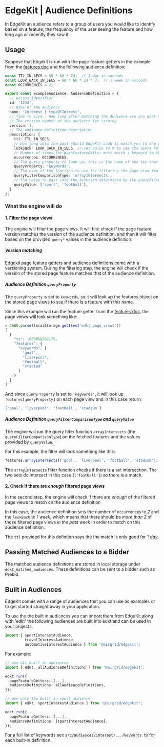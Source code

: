 # EdgeKit | Audience Definitions

In EdgeKit an audience refers to a group of users you would like to identify based on a feature, the
frequency of the user seeing the feature and how long ago or recently they saw it.

## Usage

Suppose that Edgekit is run with the page feature getters in the example from the [features
doc](./features.md) and the following audience definition:

```typescript
const TTL_IN_SECS = 60 * 60 * 24;  // 1 day in seconds
const LOOK_BACK_IN_SECS = 60 * 60 * 24 * 7;  // 1 week in seconds
const OCCURRENCES = 2;

export const exampleAudience: AudienceDefinition = {
  // Unique Identifier
  id: '1234',
  // Name of the Audience
  name: 'Interest | typeOfIntrest',
  // Time To Live - How long after matching the Audience are you part of it
  // The version number of the audience for caching
  version: 1,
  // The audience definition description
  description: {
    ttl: TTL_IN_SECS,
    // How long into the past should EdgeKit Look to match you to the audience 
    lookBack: LOOK_BACK_IN_SECS, // set value to 0 to use the users full local data
    // Number of times the pageFeatureGetter must match a keyword to the keywords listed below
    occurrences: OCCURRENCES,
    // The query property to look up, this is the name of the key that will be looked up in the stored page view features object
    queryProperty: 'keywords',
    // The name of the function to use for filtering the page view features
    queryFilterComparisonType: 'arrayIntersects',
    // The value to pass into the function determined by the queryFilterComparisonType along with the page view feature (if it exists)
    queryValue: ['sport', 'football'],
  }
};
```


### What the engine will do


#### 1. Filter the page views

The engine will filter the page views. It will first check if the page feature version matches the
version of the audience definition, and then it will filter based on the provided `query*` values in
the audience definition:


##### Version matching

Edgekit page feature getters and audience definitions come with a versioning system. During the
filtering step, the engine will check if the version of the stored page feature matches that of the
audience definition.


##### Audience Definition `queryProperty`

The `queryProperty` is set to `keywords`, so it will look up the features object on the stored
page views to see if there is a feature with this name.

Since this example will run the feature getter from the [features doc](./features.md), the
page views will look something like:

```js
> JSON.parse(localStorage.getItem('edkt_page_views'))
[
  {
    "ts": 1600858202179,
    "features": {
      "keywords": [
        "goal",
        "liverpool",
        "football",
        "stadium"
      ]
    }
  }
]
```

And since `queryProperty` is set to `'keywords'`, it will look up `features[queryProperty]` on each
page view and in this case return:

```js
['goal', 'liverpool', 'football', 'stadium']
```


##### Audience Definition `queryFilterComparisonType` and `queryValue`

The engine will run the query filter function `arrayIntersects` (the `queryFilterComparisonType`)
on the fetched features and the values provided by `queryValue`.

For this example, the filter will look something like this:

```js
features.arrayIntersects(['goal', 'liverpool', 'football', 'stadium'], ['sport', 'football'])
```

The `arrayIntersects` filter function checks if there is a set intersection. The two sets do
intersect in this case (`['football']`) so there is a match.

#### 2. Check if there are _enough_ filtered page views

In the second step, the engine will check if there are _enough_ of the filtered page views to match
on the audience definition

In this case, the audience definition sets the number of `occurrences` to _2_ and the `lookBack` to
_1 week_, which means that there should be _more than 2_ of these filtered page views _in the past
week_ in order to match on this audience definition.

The `ttl` provided for this defintion says the the match is only good for _1 day_.


## Passing Matched Audiences to a Bidder

The matched audience definitions are stored in local storage under `edkt_matched_audiences`. These
definitions can be sent to a bidder such as Prebid.


## Built in Audiences

EdgeKit comes with a range of audiences that you can use as examples or to get started straight away in your application.

To use the the built in audiences you can import them from EdgeKit along with 'edkt'
the following audiences are built into edkt and can be used in your projects.

```typescript
import { sportInterestAudience,
         travelInterestAudience,
         automotiveInterestAudience } from '@airgrid/edgekit';
```

For example:

```typescript
// use all built in audiences
import { edkt, allAudienceDefinitions } from '@airgrid/edgekit';

edkt.run({
  pageFeatureGetters: [...],
  audienceDefinitions: allAudienceDefinitions,
});

// use only the built in sport audience
import { edkt, sportInterestAudience } from '@airgrid/edgekit';

edkt.run({
  pageFeatureGetters: [...],
  audienceDefinitions: [sportInterestAudience],
});

```

For a full list of keywords see [```src/audiences/interest/.../keywords.ts```](https://github.com/AirGrid/edgekit/blob/develop/src/audiences/interest/sport/keywords.ts) for each built-in definition.
